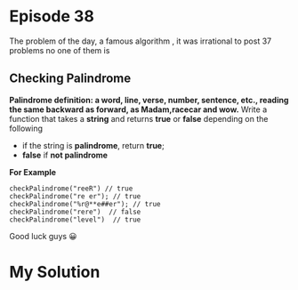 
# Episode 38

The problem of the day, a famous algorithm , it was irrational to post 37 problems no one of them is

## Checking Palindrome

**Palindrome definition: a word, line, verse, number, sentence, etc., reading the same backward as forward, as Madam,racecar and wow.**
Write a function that takes a **string** and returns **true** or **false** depending on the following

* if the string is **palindrome**, return **true**;
* **false** if **not palindrome**

**For Example**
```
checkPalindrome("reeR") // true
checkPalindrome("re er"); // true
checkPalindrome("%r@**e##er"); // true
checkPalindrome("rere")  // false
checkPalindrome("level")  // true
```

Good luck guys :grinning:




# My Solution

